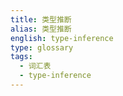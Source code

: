 ```yaml
---
title: 类型推断
alias: 类型推断
english: type-inference
type: glossary
tags:
  - 词汇表
  - type-inference
---
```

